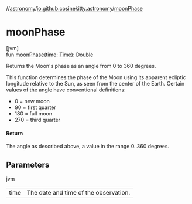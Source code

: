 //[astronomy](../../index.md)/[io.github.cosinekitty.astronomy](index.md)/[moonPhase](moon-phase.md)

# moonPhase

[jvm]\
fun [moonPhase](moon-phase.md)(time: [Time](-time/index.md)): [Double](https://kotlinlang.org/api/latest/jvm/stdlib/kotlin/-double/index.html)

Returns the Moon's phase as an angle from 0 to 360 degrees.

This function determines the phase of the Moon using its apparent ecliptic longitude relative to the Sun, as seen from the center of the Earth. Certain values of the angle have conventional definitions:

- 
   0 = new moon
- 
   90 = first quarter
- 
   180 = full moon
- 
   270 = third quarter

#### Return

The angle as described above, a value in the range 0..360 degrees.

## Parameters

jvm

| | |
|---|---|
| time | The date and time of the observation. |
